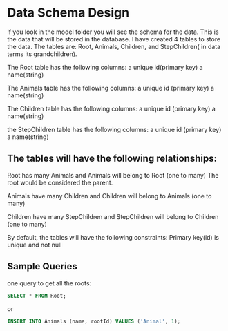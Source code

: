 

# Data Schema Design

if you look in the model folder you will see the schema for the data. This is the data that will be stored in the database.
I have created 4 tables to store the data. The tables are: Root, Animals, Children, and StepChildren( in data terms its grandchildren).

The Root table has the following columns:
a unique id(primary key)
a name(string)

The Animals table has the following columns:
a unique id (primary key)
a name(string)

The Children table has the following columns:
a unique id (primary key)
a name(string)

the StepChildren table has the following columns:
a unique id (primary key)
a name(string)


 ## The tables will have the following relationships:

Root has many Animals and Animals will belong to Root (one to many) The root would be considered the parent. 

Animals have many Children and Children will belong to Animals (one to many) 

Children have many StepChildren and StepChildren will belong to Children (one to many)

By default, the tables will have the following constraints:
Primary key(id) is unique and not null


## Sample Queries

one query to get all the roots:

<!-- get all data -->
```sql
SELECT * FROM Root;
```
or 

<!-- post an animal and associate it with root-->
```sql
INSERT INTO Animals (name, rootId) VALUES ('Animal', 1);
```

